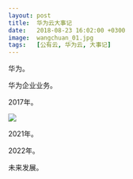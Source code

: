 ```yaml
---
layout: post
title:  华为云大事记
date:   2018-08-23 16:02:00 +0300
image:  wangchuan_01.jpg
tags:   [公有云, 华为云, 大事记]
---
```

华为。

华为企业业务。

2017年。

![]({{site.baseurl}}/img/04.jpg)

2021年。

2022年。

未来发展。
